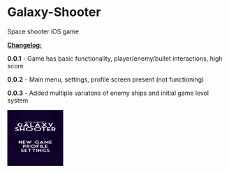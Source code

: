 # Galaxy-Shooter
Space shooter iOS game


<b><u>Changelog:</u></b>

<b>0.0.1</b> - Game has basic functionality, player/enemy/bullet interactions, high score

<b>0.0.2</b> - Main menu, settings, profile screen present (not functioning)

<b>0.0.3</b> - Added multiple variatons of enemy ships and initial game level system

<img src="https://github.com/mkowaleff/Galaxy-Shooter/blob/master/Game%20Screenshots/003a.PNG" alt="Title Screen" width="128" height="128">

